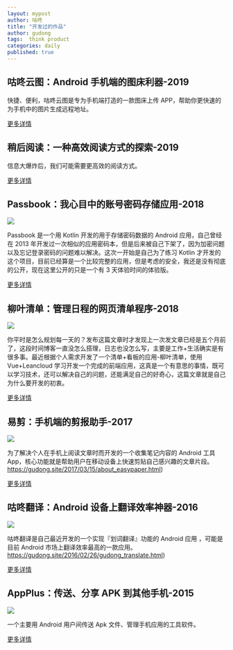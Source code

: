 ```yaml
---
layout: mypost
author: 咕咚
title: "开发过的作品"
author: gudong
tags:  think product
categories: daily
published: true
---
```


## 咕咚云图：Android 手机端的图床利器-2019

快捷、便利，咕咚云图是专为手机端打造的一款图床上传 APP，帮助你更快速的为手机中的图片生成远程地址。

[更多详情](https://gudong.site/2019/12/03/about-xPic.html)


## 稍后阅读：一种高效阅读方式的探索-2019

信息大爆炸后，我们可能需要更高效的阅读方式。

[更多详情](https://gudong.site/2019/06/06/about-readlater.html)

## Passbook：我心目中的账号密码存储应用-2018

![](https://imgkr.cn-bj.ufileos.com/3b1c0bb2-235c-4fde-91d8-36ede6051e92.jpg)

Passbook 是一个用 Kotlin 开发的用于存储密码数据的 Android 应用，自己曾经在 2013 年开发过一次相似的应用密码本，但是后来被自己下架了，因为加密问题以及忘记登录密码的问题难以解决。这次一开始是自己为了练习 Kotlin 才开发的这个项目，目前已经算是一个比较完整的应用，但是考虑的安全，我还是没有彻底的公开，现在这里公开的只是一个有 3 天体验时间的体验版。

[更多详情](https://gudong.site/2018/07/25/about_passbook.html)


## 柳叶清单：管理日程的网页清单程序-2018

![](https://tva1.sinaimg.cn/large/006tNbRwly1ga4cyzw6llj30ua0iaabm.jpg)

你平时是怎么规划每一天的？发布这篇文章时才发现上一次发文章已经是五个月前了，这段时间博客一直没怎么搭理，日志也没怎么写，主要是工作+生活确实是有很多事。最近根据个人需求开发了一个清单+看板的应用-柳叶清单，使用 Vue+Leancloud 学习开发一个完成的前端应用，这真是一个有意思的事情，既可以学习技术，还可以解决自己的问题，还能满足自己的好奇心，这篇文章就是自己为什么要开发的初衷。

[更多详情](https://gudong.site/2018/06/09/list-evety-day.html)

## 易剪：手机端的剪报助手-2017

![](https://tva1.sinaimg.cn/large/006tNbRwly1ga4czncisyj30uc0g60xt.jpg)

为了解决个人在手机上阅读文章时而开发的一个收集笔记内容的 Android 工具 App，核心功能就是帮助用户在移动设备上快速剪贴自己感兴趣的文章片段。https://gudong.site/2017/03/15/about_easypaper.html)

[更多详情](https://gudong.site/2017/03/15/about_easypaper.html)

## 咕咚翻译：Android 设备上翻译效率神器-2016
![](https://imgkr.cn-bj.ufileos.com/4c3119ae-8175-4d0f-8be3-89f66f939950.jpg)

咕咚翻译是自己最近开发的一个实现『划词翻译』功能的 Android 应用 ，可能是目前 Android 市场上翻译效率最高的一款应用。https://gudong.site/2016/02/26/gudong_translate.html)

[更多详情](https://gudong.site/2016/02/26/gudong_translate.html)

## AppPlus：传送、分享 APK 到其他手机-2015

![](https://tva1.sinaimg.cn/large/006tNbRwly1ga4czuxz7bj30u80gyq4j.jpg)

一个主要用 Android 用户间传送 Apk 文件、管理手机应用的工具软件。

[更多详情](https://gudong.site/2015/12/21/reason-for-appplus.html)



